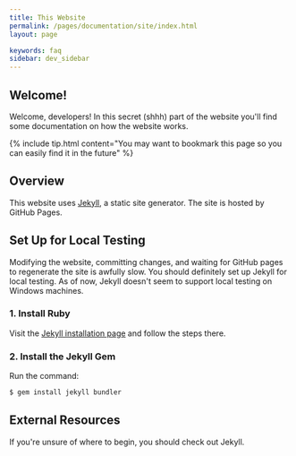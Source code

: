 ```yaml
---
title: This Website
permalink: /pages/documentation/site/index.html
layout: page

keywords: faq
sidebar: dev_sidebar
---
```



## Welcome!

Welcome, developers! In this secret (shhh) part of the website you'll find some documentation on how the
website works.

{% include tip.html content="You may want to bookmark this page so you can easily find it in the future" %}

## Overview

This website uses [Jekyll](https://jekyllrb.com/), a static site generator. The site is hosted by GitHub Pages.

## Set Up for Local Testing

Modifying the website, committing changes, and waiting for GitHub pages to regenerate the site is awfully slow.
You should definitely set up Jekyll for local testing. As of now, Jekyll doesn't seem to support local testing
on Windows machines.

### 1. Install Ruby

Visit the [Jekyll installation page](https://jekyllrb.com/docs/installation/) and follow the steps there.

### 2. Install the Jekyll Gem
Run the command:

```bash
$ gem install jekyll bundler
```

## External Resources

If you're unsure of where to begin, you should check out Jekyll.